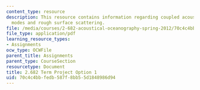 ```yaml
---
content_type: resource
description: This resource contains information regarding coupled acoustic normal
  modes and rough surface scattering.
file: /media/courses/2-682-acoustical-oceanography-spring-2012/70c4c4bbfedb587f8bb55d1848986d94_MIT2_682S12_termproject_01.pdf
file_type: application/pdf
learning_resource_types:
- Assignments
ocw_type: OCWFile
parent_title: Assignments
parent_type: CourseSection
resourcetype: Document
title: 2.682 Term Project Option 1
uid: 70c4c4bb-fedb-587f-8bb5-5d1848986d94
---
```

